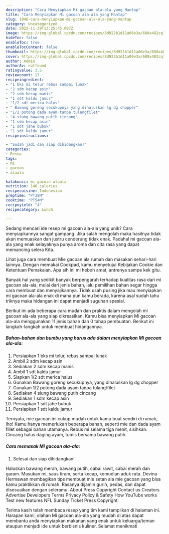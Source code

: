 ```yaml
---
description: "Cara Menyiapkan Mi gacoan ala-ala yang Mantap"
title: "Cara Menyiapkan Mi gacoan ala-ala yang Mantap"
slug: 1046-cara-menyiapkan-mi-gacoan-ala-ala-yang-mantap
category: Uncategorized
date: 2022-11-29T13:25:45.607Z
image: https://img-global.cpcdn.com/recipes/8d922b1d11a06e3a/680x482cq70/mi-gacoan-ala-ala-foto-resep-utama.jpg
hideToc: false
enableToc: true
enableTocContent: false
thumbnail: https://img-global.cpcdn.com/recipes/8d922b1d11a06e3a/680x482cq70/mi-gacoan-ala-ala-foto-resep-utama.jpg
cover: https://img-global.cpcdn.com/recipes/8d922b1d11a06e3a/680x482cq70/mi-gacoan-ala-ala-foto-resep-utama.jpg
author: Admin
authorAv: notfound
ratingvalue: 3.5
reviewcount: 17
recipeingredient:
- "1 bks mi telur rebus sampai lunak"
- "2 sdm kecap asin"
- "2 sdm kecap manis"
- "1 sdt kaldu jamur"
- "1/2 sdt merica halus"
- " Bawang goreng secukupnya yang dihaluskan lg dg chopper"
- "1/2 potong dada ayam tanpa tulangfilet"
- "4 siung bawang putih cincang"
- "1 sdm kecap asin"
- "1 sdt jahe bubuk"
- "1 sdt kaldu jamur"
recipeinstructions:

- "Sudah jadi dan siap dihidangkan!"
categories:
- Resep
tags:
- mi
- gacoan
- alaala

katakunci: mi gacoan alaala 
nutrition: 146 calories
recipecuisine: Indonesian
preptime: "PT38M"
cooktime: "PT54M"
recipeyield: "4"
recipecategory: Lunch

---
```





Sedang mencari ide resep mi gacoan ala-ala yang unik? Cara menyiapkannya sangat gampang. Jika salah mengolah maka hasilnya tidak akan memuaskan dan justru cenderung tidak enak. Padahal mi gacoan ala-ala yang enak selayaknya punya aroma dan cita rasa yang dapat memancing selera Kita.





Lihat juga cara membuat Mie gacoan ala rumah dan masakan sehari-hari lainnya. Dengan memakai Cookpad, kamu menyetujui Kebijakan Cookie dan Ketentuan Pemakaian. Apa sih ini mi heboh amat, antrenya sampe kek gitu.

Banyak hal yang sedikit banyak berpengaruh terhadap kualitas rasa dari mi gacoan ala-ala, mulai dari jenis bahan, lalu pemilihan bahan segar hingga cara membuat dan menyajikannya. Tidak usah pusing jika mau menyiapkan mi gacoan ala-ala enak di mana pun kamu berada, karena asal sudah tahu triknya maka hidangan ini dapat menjadi suguhan spesial.






Berikut ini ada beberapa cara mudah dan praktis dalam mengolah mi gacoan ala-ala yang siap dikreasikan. Kamu bisa menyiapkan Mi gacoan ala-ala menggunakan 11 jenis bahan dan 0 tahap pembuatan. Berikut ini langkah-langkah untuk membuat hidangannya.

<!--inarticleads1-->

##### Bahan-bahan dan bumbu yang harus ada dalam menyiapkan Mi gacoan ala-ala:

1. Persiapkan 1 bks mi telur, rebus sampai lunak
1. Ambil 2 sdm kecap asin
1. Sediakan 2 sdm kecap manis
1. Ambil 1 sdt kaldu jamur
1. Siapkan 1/2 sdt merica halus
1. Gunakan  Bawang goreng secukupnya, yang dihaluskan lg dg chopper
1. Gunakan 1/2 potong dada ayam tanpa tulang/filet
1. Sediakan 4 siung bawang putih cincang
1. Sediakan 1 sdm kecap asin
1. Persiapkan 1 sdt jahe bubuk
1. Persiapkan 1 sdt kaldu jamur


Ternyata, mie gacoan ini cukup mudah untuk kamu buat sendiri di rumah, lho! Kamu hanya memerlukan beberapa bahan, seperti mie dan dada ayam fillet sebagai bahan utamanya. Rebus mi selama tiga menit, sisihkan. Cincang halus daging ayam, tumis bersama bawang putih. 

<!--inarticleads2-->

##### Cara memasak Mi gacoan ala-ala:


1. Selesai dan siap dihidangkan!

Haluskan bawang merah, bawang putih, cabai rawit, cabai merah dan garam. Masukan mi, saus tiram, serta kecap, kemudian aduk rata. Devina Hermawan membagikan tips membuat mie setan ala mie gacoan yang bisa kamu praktikkan di rumah. Rasanya dijamin gurih, pedas, dan dapat disesuaikan dengan seleramu. About Press Copyright Contact us Creators Advertise Developers Terms Privacy Policy &amp; Safety How YouTube works Test new features NFL Sunday Ticket Press Copyright. 

Terima kasih telah membaca resep yang tim kami tampilkan di halaman ini. Harapan kami, olahan Mi gacoan ala-ala yang mudah di atas dapat membantu anda menyiapkan makanan yang enak untuk keluarga/teman ataupun menjadi ide untuk berbisnis kuliner. Selamat menikmati
